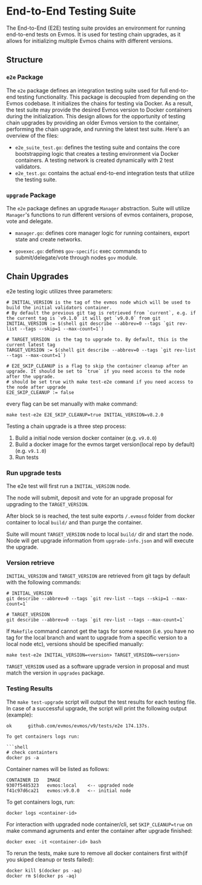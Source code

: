 # End-to-End Testing Suite

The End-to-End (E2E) testing suite provides an environment for running end-to-end tests on Evmos. It is used for testing chain upgrades, as it allows for initializing multiple Evmos chains with different versions.

## Structure

### `e2e` Package

The `e2e` package defines an integration testing suite used for full end-to-end testing functionality. This package is decoupled from depending on the Evmos codebase. It initializes the chains for testing via Docker.
As a result, the test suite may provide the desired Evmos version to Docker containers during the initialization. This design allows for the opportunity of testing chain upgrades by providing an older Evmos version to the container, performing the chain upgrade, and running the latest test suite. Here's an overview of the files:

* `e2e_suite_test.go`: defines the testing suite and contains the core bootstrapping logic that creates a testing environment via Docker containers. A testing network is created dynamically with 2 test validators.
* `e2e_test.go`: contains the actual end-to-end integration tests that utilize the testing suite.

### `upgrade` Package

The `e2e` package defines an upgrade `Manager` abstraction. Suite will utilize `Manager`'s functions to run different versions of evmos containers, propose, vote and delegate.

* `manager.go`: defines core manager logic for running containers, export state and create networks.

* `govexec.go`: defines `gov-specific` exec commands to submit/delegate/vote through nodes `gov` module.

## Chain Upgrades

e2e testing logic utilizes three parameters:

```shell
# INITIAL_VERSION is the tag of the evmos node which will be used to build the initial validators container.
# By default the previous git tag is retrieved from `current`, e.g. if the current tag is `v9.1.0` it will get `v9.0.0` from git
INITIAL_VERSION := $(shell git describe --abbrev=0 --tags `git rev-list --tags --skip=1 --max-count=1`)

# TARGET_VERSION  is the tag to upgrade to. By default, this is the  current latest tag
TARGET_VERSION := $(shell git describe --abbrev=0 --tags `git rev-list --tags --max-count=1`)

# E2E_SKIP_CLEANUP is a flag to skip the container cleanup after an upgrade. It should be set to `true` if you need access to the node after the upgrade.
# should be set true with make test-e2e command if you need access to the node after upgrade
E2E_SKIP_CLEANUP := false
```

every flag can be set manually with make command:

```shell
make test-e2e E2E_SKIP_CLEANUP=true INITIAL_VERSION=v8.2.0
```

Testing a chain upgrade is a three step process:

1. Build a initial node version docker container (e.g. `v9.0.0`)
2. Build a docker image for the evmos target version(local repo by default) (e.g. `v9.1.0`)
3. Run tests

### Run upgrade tests

The e2e test will first run a `INITIAL_VERSION` node.

The node will submit, deposit and vote for an upgrade proposal for upgrading to the `TARGET_VERSION`.

After block `50` is reached, the test suite exports `/.evmosd` folder from docker container to local `build/` and than purge the container.

Suite will mount `TARGET_VERSION` node to local `build/` dir and start the node. Node will get upgrade information from `upgrade-info.json` and will execute the upgrade.

### Version retrieve

`INITIAL_VERSION` and `TARGET_VERSION` are retrieved from git tags by default with the following commands:

```shell
# INITIAL_VERSION
git describe --abbrev=0 --tags `git rev-list --tags --skip=1 --max-count=1`

# TARGET_VERSION
git describe --abbrev=0 --tags `git rev-list --tags --max-count=1`
```

If `Makefile` command cannot get the tags for some reason (i.e. you have no tag for the local branch and want to upgrade from a specific version to a local node etc), versions should be specified manually:

```shell
make test-e2e INITIAL_VERSION=<version> TARGET_VERSION=<version>
```

`TARGET_VERSION` used as a software upgrade version in proposal and must match the version in `upgrades` package.

### Testing Results

The `make test-upgrade` script will output the test results for each testing file. In case of a successful upgrade, the script will print the following output (example):

```shell
ok  	github.com/evmos/evmos/v9/tests/e2e	174.137s.

To get containers logs run:

```shell
# check containters
docker ps -a
```

Container names will be listed as follows:

```log
CONTAINER ID   IMAGE
9307f5485323   evmos:local    <-- upgraded node
f41c97d6ca21   evmos:v9.0.0   <-- initial node
```

To get containers logs, run:

```shell
docker logs <container-id>
```

For interaction with upgraded node container/cli, set `SKIP_CLEANUP=true` on make command agruments and enter the container after upgrade finished:

```shell
docker exec -it <container-id> bash
```

To rerun the tests, make sure to remove all docker containers first with(if you skiped cleanup or tests failed):

```shell
docker kill $(docker ps -aq)
docker rm $(docker ps -aq)
```